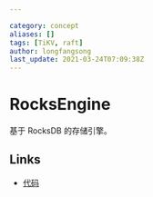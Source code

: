 ```yaml
---

category: concept
aliases: []
tags: [TiKV, raft]
author: longfangsong
last_update: 2021-03-24T07:09:38Z
---
```


# RocksEngine

基于 RocksDB 的存储引擎。

## Links

- [代码](https://github.com/tikv/tikv/blob/b2f9a3cf8fd24247886acdab2fa33a024045dd53/components/engine_rocks/src/engine.rs#L25)
